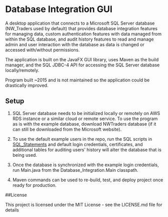 # Database Integration GUI

A desktop application that connects to a Microsoft SQL Server database (NW_Traders used by default) that provides database integration features for managing data, custom authentication features with data managed from within the SQL database, and audit history features to read and manage admin and user interaction with the database as data is changed or accessed with/without permissions. 

The application is built on the JavaFX GUI library, uses Maven as the build manager, and the SQL JDBC-4 API for accessing the SQL Server database locally/remotely.

Program built ~2015 and is not maintained so the application could be drastically improved.

## Setup

1. SQL Server database needs to be initialized locally or remotely on AWS RDS instance or a similar cloud or remote service. To use the program as is with the example database, download NWTraders database (if it can still be downloaded from the Microsoft website). 

2. To use the default example users in the repo, run the SQL scripts in [SQL_Statements](./src/main/java/Database_Integration/SQL_Statements) and default login credentials, certificates, and additional tables for auditing users' history will alter the database that is being used.

3. Once the database is synchronized with the example login credentials, run Main.java from the Database_Integration.Main classpath.

4. Maven commands can be used to re-build, test, and deploy project once ready for production.

##License

This project is licensed under the MIT License - see the LICENSE.md file for details